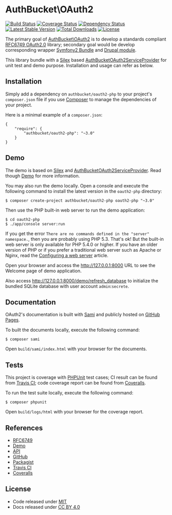 AuthBucket\\OAuth2
==================

[![Build
Status](https://travis-ci.org/authbucket/oauth2-php.svg?branch=master)](https://travis-ci.org/authbucket/oauth2-php)
[![Coverage
Status](https://img.shields.io/coveralls/authbucket/oauth2-php.svg)](https://coveralls.io/r/authbucket/oauth2-php?branch=master)
[![Dependency
Status](https://www.versioneye.com/php/authbucket:oauth2-php/dev-master/badge.svg)](https://www.versioneye.com/php/authbucket:oauth2-php/dev-master)
[![Latest Stable
Version](https://poser.pugx.org/authbucket/oauth2-php/v/stable.svg)](https://packagist.org/packages/authbucket/oauth2-php)
[![Total
Downloads](https://poser.pugx.org/authbucket/oauth2-php/downloads.svg)](https://packagist.org/packages/authbucket/oauth2-php)
[![License](https://poser.pugx.org/authbucket/oauth2-php/license.svg)](https://packagist.org/packages/authbucket/oauth2-php)

The primary goal of
[AuthBucket\\OAuth2](http://oauth2-php.authbucket.com/) is to develop a
standards compliant [RFC6749
OAuth2.0](http://tools.ietf.org/html/rfc6749) library; secondary goal
would be develop corresponding wrapper [Symfony2
Bundle](http://symfony.com) and [Drupal module](https://www.drupal.org).

This library bundle with a [Silex](http://silex.sensiolabs.org/) based
[AuthBucketOAuth2ServiceProvider](https://github.com/authbucket/oauth2-php/blob/master/src/Provider/AuthBucketOAuth2ServiceProvider.php)
for unit test and demo purpose. Installation and usage can refer as
below.

Installation
------------

Simply add a dependency on `authbucket/oauth2-php` to your project's
`composer.json` file if you use [Composer](http://getcomposer.org/) to
manage the dependencies of your project.

Here is a minimal example of a `composer.json`:

    {
        "require": {
            "authbucket/oauth2-php": "~3.0"
        }
    }

Demo
----

The demo is based on [Silex](http://silex.sensiolabs.org/) and
[AuthBucketOAuth2ServiceProvider](https://github.com/authbucket/oauth2-php/blob/master/src/Provider/AuthBucketOAuth2ServiceProvider.php).
Read though [Demo](http://oauth2-php.authbucket.com/demo) for more
information.

You may also run the demo locally. Open a console and execute the
following command to install the latest version in the `oauth2-php`
directory:

    $ composer create-project authbucket/oauth2-php oauth2-php "~3.0"

Then use the PHP built-in web server to run the demo application:

    $ cd oauth2-php
    $ ./app/console server:run

If you get the error
`There are no commands defined in the "server" namespace.`, then you are
probably using PHP 5.3. That's ok! But the built-in web server is only
available for PHP 5.4.0 or higher. If you have an older version of PHP
or if you prefer a traditional web server such as Apache or Nginx, read
the [Configuring a web
server](http://silex.sensiolabs.org/doc/web_servers.html) article.

Open your browser and access the <http://127.0.0.1:8000> URL to see the
Welcome page of demo application.

Also access <http://127.0.0.1:8000/demo/refresh_database> to initialize
the bundled SQLite database with user account `admin`:`secrete`.

Documentation
-------------

OAuth2's documentation is built with
[Sami](https://github.com/fabpot/Sami) and publicly hosted on [GitHub
Pages](http://authbucket.github.io/oauth2-php).

To built the documents locally, execute the following command:

    $ composer sami

Open `build/sami/index.html` with your browser for the documents.

Tests
-----

This project is coverage with [PHPUnit](http://phpunit.de/) test cases;
CI result can be found from [Travis
CI](https://travis-ci.org/authbucket/oauth2-php); code coverage report
can be found from
[Coveralls](https://coveralls.io/r/authbucket/oauth2-php).

To run the test suite locally, execute the following command:

    $ composer phpunit

Open `build/logs/html` with your browser for the coverage report.

References
----------

-   [RFC6749](http://tools.ietf.org/html/rfc6749)
-   [Demo](http://oauth2-php.authbucket.com/demo)
-   [API](http://authbucket.github.io/oauth2-php/)
-   [GitHub](https://github.com/authbucket/oauth2-php)
-   [Packagist](https://packagist.org/packages/authbucket/oauth2-php)
-   [Travis CI](https://travis-ci.org/authbucket/oauth2-php)
-   [Coveralls](https://coveralls.io/r/authbucket/oauth2-php)

License
-------

-   Code released under
    [MIT](https://github.com/authbucket/oauth2-php/blob/master/LICENSE)
-   Docs released under [CC BY
    4.0](http://creativecommons.org/licenses/by/4.0/)
